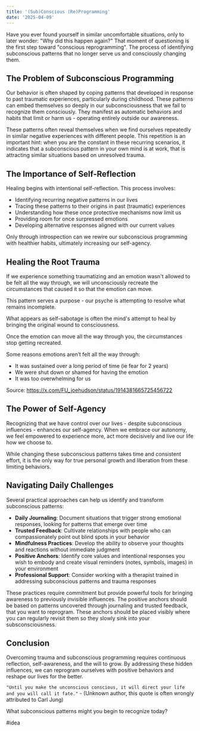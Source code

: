 ```yaml
---
title: '(Sub)Conscious (Re)Programming'
date: '2025-04-09'
---
```

Have you ever found yourself in similar uncomfortable situations, only to later wonder: "Why did this happen again?" That moment of questioning is the first step toward "conscious reprogramming". The process of identifying subconscious patterns that no longer serve us and consciously changing them.

## The Problem of Subconscious Programming

Our behavior is often shaped by coping patterns that developed in response to past traumatic experiences, particularly during childhood. These patterns can embed themselves so deeply in our subconsciousness that we fail to recognize them consciously. They manifest as automatic behaviors and habits that limit or harm us - operating entirely outside our awareness.

These patterns often reveal themselves when we find ourselves repeatedly in similar negative experiences with different people. This repetition is an important hint: when you are the constant in these recurring scenarios, it indicates that a subconscious pattern in your own mind is at work, that is attracting similar situations based on unresolved trauma.

## The Importance of Self-Reflection

Healing begins with intentional self-reflection. This process involves:

- Identifying recurring negative patterns in our lives
- Tracing these patterns to their origins in past (traumatic) experiences
- Understanding how these once protective mechanisms now limit us
- Providing room for once surpressed emotions
- Developing alternative responses aligned with our current values

Only through introspection can we rewire our subconscious programming with healthier habits, ultimately increasing our self-agency.

## Healing the Root Trauma

If we experience something traumatizing and an emotion wasn't allowed to be felt all the way through, we will unconsciously recreate the circumstances that caused it so that the emotion can move.

This pattern serves a purpose - our psyche is attempting to resolve what remains incomplete.

What appears as self-sabotage is often the mind's attempt to heal by bringing the original wound to consciousness.

Once the emotion can move all the way through you, the circumstances stop getting recreated.

Some reasons emotions aren’t felt all the way through:

- It was sustained over a long period of time (ie fear for 2 years)
- We were shut down or shamed for having the emotion
- It was too overwhelming for us

Source: <https://x.com/FU_joehudson/status/1914381665725456722>

## The Power of Self-Agency

Recognizing that we have control over our lives - despite subconscious influences - enhances our self-agency. When we embrace our autonomy, we feel empowered to experience more, act more decisively and live our life how we choose to.

While changing these subconscious patterns takes time and consistent effort, it is the only way for true personal growth and liberation from these limiting behaviors.

## Navigating Daily Challenges

Several practical approaches can help us identify and transform subconscious patterns:

- **Daily Journaling**: Document situations that trigger strong emotional responses, looking for patterns that emerge over time
- **Trusted Feedback**: Cultivate relationships with people who can compassionately point out blind spots in your behavior
- **Mindfulness Practices**: Develop the ability to observe your thoughts and reactions without immediate judgment
- **Positive Anchors**: Identify core values and intentional responses you wish to embody and create visual reminders (notes, symbols, images) in your environment
- **Professional Support**: Consider working with a therapist trained in addressing subconscious patterns and trauma responses

These practices require commitment but provide powerful tools for bringing awareness to previously invisible influences. The positive anchors should be based on patterns uncovered through journaling and trusted feedback, that you want to reprogram. These anchors should be placed visibly where you can regularly revisit them so they slowly sink into your subsconsciousness.

## Conclusion

Overcoming trauma and subconscious programming requires continuous reflection, self-awareness, and the will to grow. By addressing these hidden influences, we can reprogram ourselves with positive behaviors and reshape our lives for the better.

```"Until you make the unconscious conscious, it will direct your life and you will call it fate."``` - (Unknown author, this quote is often wrongly attributed to Carl Jung)

What subconscious patterns might you begin to recognize today?

#idea
